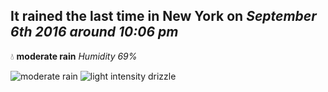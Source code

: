## It rained the last time in New York on *September 6th 2016 around 10:06 pm*
💧  **moderate rain** *Humidity 69%*

![moderate rain](http://openweathermap.org/img/w/10n.png) ![light intensity drizzle](http://openweathermap.org/img/w/09n.png)
